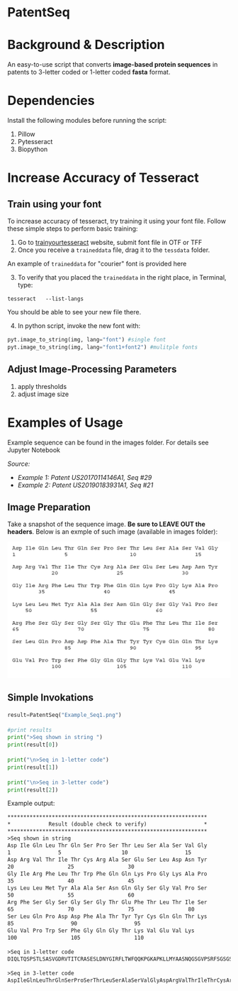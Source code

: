 # PatentSeq

# Background & Description

An easy-to-use script that converts **image-based protein sequences**
in patents to 3-letter coded or 1-letter coded **fasta** format.

# Dependencies

Install the following modules before running the script:
1. Pillow
2. Pytesseract
3. Biopython

# Increase Accuracy of Tesseract

## Train using your font
To increase accuracy of tesseract, try training it using your font file. Follow these simple steps to perform basic training:

1. Go to [trainyourtesseract](http://trainyourtesseract.com/) website, submit font file in OTF or TFF
2. Once you receive a `traineddata` file, drag it to the `tessdata` folder.

  An example of `traineddata` for "courier" font is provided here
  
3. To verify that you placed the `traineddata` in the right place, in Terminal, type:
```
tesseract   --list-langs
```
   You should be able to see your new file there.

4. In python script, invoke the new font with:
```python
pyt.image_to_string(img, lang="font") #single font
pyt.image_to_string(img, lang="font1+font2") #mulitple fonts
```

## Adjust Image-Processing Parameters
1. apply thresholds
2. adjust image size


# Examples of Usage

Example sequence can be found in the images folder. For details see Jupyter Notebook

*Source:*
- *Example 1: Patent US20170114146A1, Seq #29*
- *Example 2: Patent US20190183931A1, Seq #21*

## Image Preparation
Take a snapshot of the sequence image. **Be sure to LEAVE OUT the headers**. Below is an exmple of such image (available in images folder):

![](https://github.com/xinyu-dev/PatentSeq/blob/master/images/Example_Seq1.png)

## Simple Invokations

```python
result=PatentSeq("Example_Seq1.png")

#print results
print(">Seq shown in string ")
print(result[0])

print("\n>Seq in 1-letter code")
print(result[1])

print("\n>Seq in 3-letter code")
print(result[2])
```

Example output: 
```
***************************************************************
*            Result (double check to verify)                  *
***************************************************************
>Seq shown in string 
Asp Ile Gln Leu Thr Gln Ser Pro Ser Thr Leu Ser Ala Ser Val Gly
1               5                   10                  15
Asp Arg Val Thr Ile Thr Cys Arg Ala Ser Glu Ser Leu Asp Asn Tyr
20                 25                 30
Gly Ile Arg Phe Leu Thr Trp Phe Gln Gln Lys Pro Gly Lys Ala Pro
35                 40                 45
Lys Leu Leu Met Tyr Ala Ala Ser Asn Gln Gly Ser Gly Val Pro Ser
50                 55                 60
Arg Phe Ser Gly Ser Gly Ser Gly Thr Glu Phe Thr Leu Thr Ile Ser
65                 70                 75                 80
Ser Leu Gln Pro Asp Asp Phe Ala Thr Tyr Tyr Cys Gln Gln Thr Lys
85                  90                  95
Glu Val Pro Trp Ser Phe Gly Gln Gly Thr Lys Val Glu Val Lys
100                 105                 110

>Seq in 1-letter code
DIQLTQSPSTLSASVGDRVTITCRASESLDNYGIRFLTWFQQKPGKAPKLLMYAASNQGSGVPSRFSGSGSGTEFTLTISSLQPDDFATYYCQQTKEVPWSFGQGTKVEVK

>Seq in 3-letter code
AspIleGlnLeuThrGlnSerProSerThrLeuSerAlaSerValGlyAspArgValThrIleThrCysArgAlaSerGluSerLeuAspAsnTyrGlyIleArgPheLeuThrTrpPheGlnGlnLysProGlyLysAlaProLysLeuLeuMetTyrAlaAlaSerAsnGlnGlySerGlyValProSerArgPheSerGlySerGlySerGlyThrGluPheThrLeuThrIleSerSerLeuGlnProAspAspPheAlaThrTyrTyrCysGlnGlnThrLysGluValProTrpSerPheGlyGlnGlyThrLysValGluValLys

```
